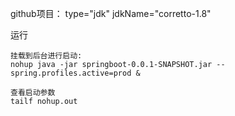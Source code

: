 github项目：
type="jdk" jdkName="corretto-1.8" 

运行

```
挂载到后台进行启动:
nohup java -jar springboot-0.0.1-SNAPSHOT.jar --spring.profiles.active=prod &

查看启动参数
tailf nohup.out
```

